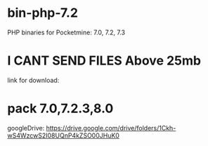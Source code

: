# bin-php-7.2
PHP binaries for Pocketmine: 7.0, 7.2, 7.3
# I CANT SEND FILES Above 25mb
link for download:
# pack 7.0,7.2.3,8.0
googleDrive: https://drive.google.com/drive/folders/1Ckh-wS4WzcwS2I08UQnP4kZSO00JHuK0
